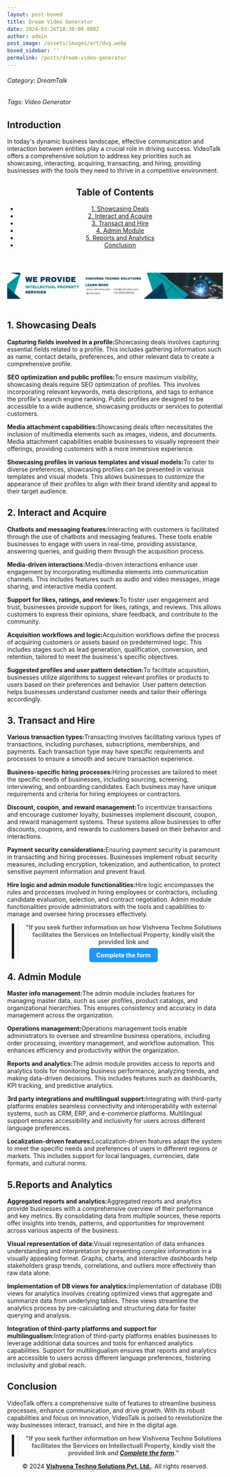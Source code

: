 ```yaml
---
layout: post-boxed
title: Dream Video Generator
date: 2024-03-26T18:30:00.000Z
author: admin
post_image: /assets/images/art/dvg.webp
boxed_sidebar: ''
permalink: /posts/dream-video-generator
---
```


###### Category: DreamTalk

###### Tags: Video Generator

<html lang="en">
<head>
    <meta charset="UTF-8">
    <meta name="viewport" content="width=device-width, initial-scale=1.0">
    <title><h1>Dream Video Generator</h1></title>
    <meta name="description" content="Discover how VideoTalk transforms business operations with its innovative features for showcasing, interacting, acquiring, transacting, and hiring. Elevate your organization's efficiency and effectiveness with VideoTalk today.">
</head>
<body>

<section id="introduction">

<h2>Introduction</h2>

<p>In today's dynamic business landscape, effective communication and interaction between entities play a crucial role in driving success. VideoTalk offers a comprehensive solution to address key priorities such as showcasing, interacting, acquiring, transacting, and hiring, providing businesses with the tools they need to thrive in a competitive environment.</p>

</section>

   <header>
	<h2>Table of Contents</h2>
       <nav>
			<ul>
				<li><a href="#1">1. Showcasing Deals</a></li>
				<li><a href="#2">2. Interact and Acquire</a></li>
				<li><a href="#3">3. Transact and Hire</a></li>
				<li><a href="#4">4. Admin Module</a></li>				
				<li><a href="#5">5. Reports and Analytics</a></li>
				<li><a href="#6">Conclusion</a></li>
			</ul>
		</nav>
	</header>

<a href="/contact">
  <img src="/assets/images/art/ip ads a.webp" alt="inlinead" style="max-width:100%; height:auto;">
</a>
<br><br>

<article>

<section id="1">
	<h2>1. Showcasing Deals</h2>
		<p><b>Capturing fields involved in a profile:</b>Showcasing deals involves capturing essential fields related to a profile. This includes gathering information such as name, contact details, preferences, and other relevant data to create a comprehensive profile.</p>
		<p><b>SEO optimization and public profiles:</b>To ensure maximum visibility, showcasing deals require SEO optimization of profiles. This involves incorporating relevant keywords, meta descriptions, and tags to enhance the profile's search engine ranking. Public profiles are designed to be accessible to a wide audience, showcasing products or services to potential customers.</p>
		<p><b>Media attachment capabilities:</b>Showcasing deals often necessitates the inclusion of multimedia elements such as images, videos, and documents. Media attachment capabilities enable businesses to visually represent their offerings, providing customers with a more immersive experience.</p>
		<p><b>Showcasing profiles in various templates and visual models:</b>To cater to diverse preferences, showcasing profiles can be presented in various templates and visual models. This allows businesses to customize the appearance of their profiles to align with their brand identity and appeal to their target audience.</p>
</section>

<section id="2">
	<h2>2. Interact and Acquire</h2>

<p><b>Chatbots and messaging features:</b>Interacting with customers is facilitated through the use of chatbots and messaging features. These tools enable businesses to engage with users in real-time, providing assistance, answering queries, and guiding them through the acquisition process.</p>
<p><b>Media-driven interactions:</b>Media-driven interactions enhance user engagement by incorporating multimedia elements into communication channels. This includes features such as audio and video messages, image sharing, and interactive media content.</p>
<p><b>Support for likes, ratings, and reviews:</b>To foster user engagement and trust, businesses provide support for likes, ratings, and reviews. This allows customers to express their opinions, share feedback, and contribute to the community.</p>
<p><b>Acquisition workflows and logic:</b>Acquisition workflows define the process of acquiring customers or assets based on predetermined logic. This includes stages such as lead generation, qualification, conversion, and retention, tailored to meet the business's specific objectives.</p>
<p><b>Suggested profiles and user pattern detection:</b>To facilitate acquisition, businesses utilize algorithms to suggest relevant profiles or products to users based on their preferences and behavior. User pattern detection helps businesses understand customer needs and tailor their offerings accordingly.</p>

</section>

<section id="3">
	<h2>3. Transact and Hire</h2>

<p><b>Various transaction types:</b>Transacting involves facilitating various types of transactions, including purchases, subscriptions, memberships, and payments. Each transaction type may have specific requirements and processes to ensure a smooth and secure transaction experience.</p>
<p><b>Business-specific hiring processes:</b>Hiring processes are tailored to meet the specific needs of businesses, including sourcing, screening, interviewing, and onboarding candidates. Each business may have unique requirements and criteria for hiring employees or contractors.</p>
<p><b>Discount, coupon, and reward management:</b>To incentivize transactions and encourage customer loyalty, businesses implement discount, coupon, and reward management systems. These systems allow businesses to offer discounts, coupons, and rewards to customers based on their behavior and interactions.</p>
<p><b>Payment security considerations:</b>Ensuring payment security is paramount in transacting and hiring processes. Businesses implement robust security measures, including encryption, tokenization, and authentication, to protect sensitive payment information and prevent fraud.</p>
<p><b>Hire logic and admin module functionalities:</b>Hire logic encompasses the rules and processes involved in hiring employees or contractors, including candidate evaluation, selection, and contract negotiation. Admin module functionalities provide administrators with the tools and capabilities to manage and oversee hiring processes effectively.</p>

</section>

<center>
  <blockquote style="position:relative;">
    <p><b style="font-size:1em;">"If you seek further information on how Vishvena Techno Solutions facilitates the Services on Intellectual Property, kindly visit the provided link and</b></p>

<div style="position:absolute; top:0; bottom:0; left:-15px; border-left:5px solid black;"></div>
<p><a href="/contact" style="background-color: #2196F3; color: white; padding: 8px 16px; text-decoration: none; border-radius: 5px; font-weight: bold;">Complete the form</a></p>

  </blockquote>
</center>

<section id="4">
	<h2>4. Admin Module</h2>
<p><b>Master info management:</b>The admin module includes features for managing master data, such as user profiles, product catalogs, and organizational hierarchies. This ensures consistency and accuracy in data management across the organization.</p>
<p><b>Operations management:</b>Operations management tools enable administrators to oversee and streamline business operations, including order processing, inventory management, and workflow automation. This enhances efficiency and productivity within the organization.</p>
<p><b>Reports and analytics:</b>The admin module provides access to reports and analytics tools for monitoring business performance, analyzing trends, and making data-driven decisions. This includes features such as dashboards, KPI tracking, and predictive analytics.</p>
<p><b>3rd party integrations and multilingual support:</b>Integrating with third-party platforms enables seamless connectivity and interoperability with external systems, such as CRM, ERP, and e-commerce platforms. Multilingual support ensures accessibility and inclusivity for users across different language preferences.</p>
<p><b>Localization-driven features:</b>Localization-driven features adapt the system to meet the specific needs and preferences of users in different regions or markets. This includes support for local languages, currencies, date formats, and cultural norms.</p>

</section>

<section id="5">
	<h2>5.Reports and Analytics</h2>

<p><b>Aggregated reports and analytics:</b>Aggregated reports and analytics provide businesses with a comprehensive overview of their performance and key metrics. By consolidating data from multiple sources, these reports offer insights into trends, patterns, and opportunities for improvement across various aspects of the business.</p>
<p><b>Visual representation of data:</b>Visual representation of data enhances understanding and interpretation by presenting complex information in a visually appealing format. Graphs, charts, and interactive dashboards help stakeholders grasp trends, correlations, and outliers more effectively than raw data alone.</p>
<p><b>Implementation of DB views for analytics:</b>Implementation of database (DB) views for analytics involves creating optimized views that aggregate and summarize data from underlying tables. These views streamline the analytics process by pre-calculating and structuring data for faster querying and analysis.</p>
<p><b>Integration of third-party platforms and support for multilingualism:</b>Integration of third-party platforms enables businesses to leverage additional data sources and tools for enhanced analytics capabilities. Support for multilingualism ensures that reports and analytics are accessible to users across different language preferences, fostering inclusivity and global reach.</p>

</section>

<section id="6">
	<h2>Conclusion</h2>
<p>VideoTalk offers a comprehensive suite of features to streamline business processes, enhance communication, and drive growth. With its robust capabilities and focus on innovation, VideoTalk is poised to revolutionize the way businesses interact, transact, and hire in the digital age.</p>

</section>

</article>

<center><blockquote style="position:relative;">
<p><b style="font-size:1em;">"If you seek further information on how Vishvena Techno Solutions facilitates the Services on Intellectuall Property, kindly visit the provided link and <a href="/contact"><i>Complete the form</i></a>."</b></p>
<div style="position:absolute; top:0; bottom:0; left:-15px; border-left:5px solid black;"></div>
</blockquote></center>

<footer>
<center><p>&copy; 2024 <a href="https://vishvena.com"><b>Vishvena Techno Solutions Pvt. Ltd.</b></a>. All rights reserved.</p></center>

</footer>
</body>
</html>
